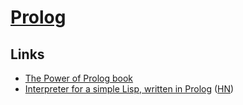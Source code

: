 # [Prolog](https://en.wikipedia.org/wiki/Prolog)

## Links

- [The Power of Prolog book](https://www.metalevel.at/prolog)
- [Interpreter for a simple Lisp, written in Prolog](https://github.com/triska/lisprolog) ([HN](https://news.ycombinator.com/item?id=19278555))
